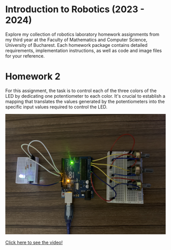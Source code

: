 # Introduction to Robotics (2023 - 2024)

Explore my collection of robotics laboratory homework assignments from my third year at the Faculty of Mathematics and Computer Science, University of Bucharest. Each homework package contains detailed requirements, implementation instructions, as well as code and image files for your reference.

# Homework 2

For this assignment, the task is to control each of the three colors of the LED by dedicating one potentiometer to each color. It's crucial to establish a mapping that translates the values generated by the potentiometers into the specific input values required to control the LED.

![pic](hw2/pic.jpg)

[Click here to see the video!](https://youtu.be/uM623n7TpGw?si=PpcFdsfTmM-2AtKX)
